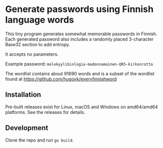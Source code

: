 # Generate passwords using Finnish language words

This tiny program generates somewhat memorable passwords in Finnish.
Each generated password also includes a randomly placed 3-character Base32 section to add entropy.

It accepts no parameters.

Example password: `molekyylibiologia-madonnamainen-QR5-kirkonrotta`

The wordlist contains about 91690 words and is a subset of the wordlist found at https://github.com/hugovk/everyfinnishword

## Installation

Pre-built releases exist for Linux, macOS and Windows on amd64/amd64 platforms. See the releases for details.

## Development
Clone the repo and run `go build`.
